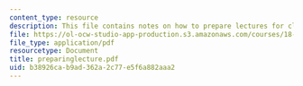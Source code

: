 ```yaml
---
content_type: resource
description: This file contains notes on how to prepare lectures for class.
file: https://ol-ocw-studio-app-production.s3.amazonaws.com/courses/18-091-mathematical-exposition-spring-2005/b38926cab9ad362a2c77e5f6a882aaa2_preparinglecture.pdf
file_type: application/pdf
resourcetype: Document
title: preparinglecture.pdf
uid: b38926ca-b9ad-362a-2c77-e5f6a882aaa2
---
```

